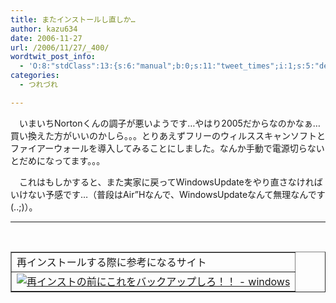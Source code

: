 ```yaml
---
title: またインストールし直しか…
author: kazu634
date: 2006-11-27
url: /2006/11/27/_400/
wordtwit_post_info:
  - 'O:8:"stdClass":13:{s:6:"manual";b:0;s:11:"tweet_times";i:1;s:5:"delay";i:0;s:7:"enabled";i:1;s:10:"separation";s:2:"60";s:7:"version";s:3:"3.7";s:14:"tweet_template";b:0;s:6:"status";i:2;s:6:"result";a:0:{}s:13:"tweet_counter";i:2;s:13:"tweet_log_ids";a:1:{i:0;i:2661;}s:9:"hash_tags";a:0:{}s:8:"accounts";a:1:{i:0;s:7:"kazu634";}}'
categories:
  - つれづれ

---
```

<div class="section">
<p>
    　いまいちNortonくんの調子が悪いようです…やはり2005だからなのかなぁ…買い換えた方がいいのかしら。。。とりあえずフリーのウィルススキャンソフトとファイアーウォールを導入してみることにしました。なんか手動で電源切らないとだめになってます。。。
</p>
  
<p>
    　これはもしかすると、また実家に戻ってWindowsUpdateをやり直さなければいけない予感です…（普段はAir&#8221;Hなんで、WindowsUpdateなんて無理なんです(..;)）。
</p>
  
<hr />
  
<center>
<br /> 
    
<table cellspacing="0" cellpadding="2" border="1">
<tr valign="top">
<td>
          再インストールする際に参考になるサイト
</td>
</tr>
      
<tr valign="top">
<td>
<a href="http://www.wikiroom.com/windows/index.php?%BA%C6%A5%A4%A5%F3%A5%B9%A5%C8%A4%CE%C1%B0%A4%CB%A4%B3%A4%EC%A4%F2%A5%D0%A5%C3%A5%AF%A5%A2%A5%C3%A5%D7%A4%B7%A4%ED%A1%AA%A1%AA" onclick="__gaTracker('send', 'event', 'outbound-article', 'http://www.wikiroom.com/windows/index.php?%BA%C6%A5%A4%A5%F3%A5%B9%A5%C8%A4%CE%C1%B0%A4%CB%A4%B3%A4%EC%A4%F2%A5%D0%A5%C3%A5%AF%A5%A2%A5%C3%A5%D7%A4%B7%A4%ED%A1%AA%A1%AA', '');" target="_blank"><img alt="再インストの前にこれをバックアップしろ！！ - windows" src="http://img.simpleapi.net/small/http://www.wikiroom.com/windows/index.php?%BA%C6%A5%A4%A5%F3%A5%B9%A5%C8%A4%CE%C1%B0%A4%CB%A4%B3%A4%EC%A4%F2%A5%D0%A5%C3%A5%AF%A5%A2%A5%C3%A5%D7%A4%B7%A4%ED%A1%AA%A1%AA" border="0" /></a>
</td>
</tr>
</table>
    
<p>
</center> </div>